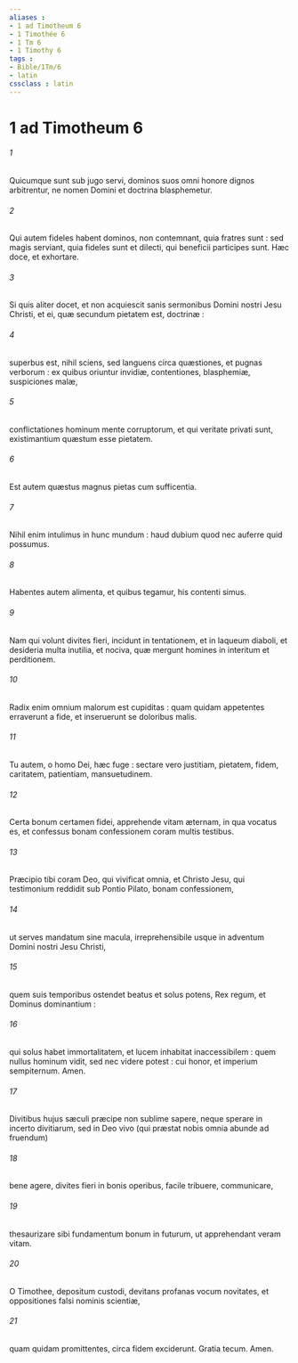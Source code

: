 ```yaml
---
aliases : 
- 1 ad Timotheum 6
- 1 Timothée 6
- 1 Tm 6
- 1 Timothy 6
tags : 
- Bible/1Tm/6
- latin
cssclass : latin
---
```


# 1 ad Timotheum 6

###### 1
Quicumque sunt sub jugo servi, dominos suos omni honore dignos arbitrentur, ne nomen Domini et doctrina blasphemetur.
###### 2
Qui autem fideles habent dominos, non contemnant, quia fratres sunt : sed magis serviant, quia fideles sunt et dilecti, qui beneficii participes sunt. Hæc doce, et exhortare.
###### 3
Si quis aliter docet, et non acquiescit sanis sermonibus Domini nostri Jesu Christi, et ei, quæ secundum pietatem est, doctrinæ :
###### 4
superbus est, nihil sciens, sed languens circa quæstiones, et pugnas verborum : ex quibus oriuntur invidiæ, contentiones, blasphemiæ, suspiciones malæ,
###### 5
conflictationes hominum mente corruptorum, et qui veritate privati sunt, existimantium quæstum esse pietatem.
###### 6
Est autem quæstus magnus pietas cum sufficentia.
###### 7
Nihil enim intulimus in hunc mundum : haud dubium quod nec auferre quid possumus.
###### 8
Habentes autem alimenta, et quibus tegamur, his contenti simus.
###### 9
Nam qui volunt divites fieri, incidunt in tentationem, et in laqueum diaboli, et desideria multa inutilia, et nociva, quæ mergunt homines in interitum et perditionem.
###### 10
Radix enim omnium malorum est cupiditas : quam quidam appetentes erraverunt a fide, et inseruerunt se doloribus malis.
###### 11
Tu autem, o homo Dei, hæc fuge : sectare vero justitiam, pietatem, fidem, caritatem, patientiam, mansuetudinem.
###### 12
Certa bonum certamen fidei, apprehende vitam æternam, in qua vocatus es, et confessus bonam confessionem coram multis testibus.
###### 13
Præcipio tibi coram Deo, qui vivificat omnia, et Christo Jesu, qui testimonium reddidit sub Pontio Pilato, bonam confessionem,
###### 14
ut serves mandatum sine macula, irreprehensibile usque in adventum Domini nostri Jesu Christi,
###### 15
quem suis temporibus ostendet beatus et solus potens, Rex regum, et Dominus dominantium :
###### 16
qui solus habet immortalitatem, et lucem inhabitat inaccessibilem : quem nullus hominum vidit, sed nec videre potest : cui honor, et imperium sempiternum. Amen.
###### 17
Divitibus hujus sæculi præcipe non sublime sapere, neque sperare in incerto divitiarum, sed in Deo vivo (qui præstat nobis omnia abunde ad fruendum)
###### 18
bene agere, divites fieri in bonis operibus, facile tribuere, communicare,
###### 19
thesaurizare sibi fundamentum bonum in futurum, ut apprehendant veram vitam.
###### 20
O Timothee, depositum custodi, devitans profanas vocum novitates, et oppositiones falsi nominis scientiæ,
###### 21
quam quidam promittentes, circa fidem exciderunt. Gratia tecum. Amen.
